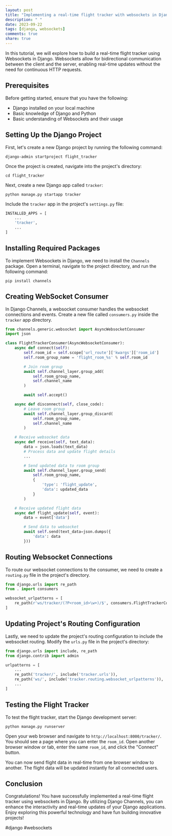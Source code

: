 ```yaml
---
layout: post
title: "Implementing a real-time flight tracker with websockets in Django"
description: " "
date: 2023-09-22
tags: [django, websockets]
comments: true
share: true
---
```


In this tutorial, we will explore how to build a real-time flight tracker using Websockets in Django. Websockets allow for bidirectional communication between the client and the server, enabling real-time updates without the need for continuous HTTP requests.

## Prerequisites

Before getting started, ensure that you have the following:

- Django installed on your local machine
- Basic knowledge of Django and Python
- Basic understanding of Websockets and their usage

## Setting Up the Django Project

First, let's create a new Django project by running the following command:

```
django-admin startproject flight_tracker
```

Once the project is created, navigate into the project's directory:

```
cd flight_tracker
```

Next, create a new Django app called `tracker`:

```
python manage.py startapp tracker
```

Include the `tracker` app in the project's `settings.py` file:

```python
INSTALLED_APPS = [
    ...
    'tracker',
    ...
]
```

## Installing Required Packages

To implement Websockets in Django, we need to install the `Channels` package. Open a terminal, navigate to the project directory, and run the following command:

```
pip install channels
```

## Creating WebSocket Consumer

In Django Channels, a websocket consumer handles the websocket connections and events. Create a new file called `consumers.py` inside the `tracker` app directory.

```python
from channels.generic.websocket import AsyncWebsocketConsumer
import json

class FlightTrackerConsumer(AsyncWebsocketConsumer):
    async def connect(self):
        self.room_id = self.scope['url_route']['kwargs']['room_id']
        self.room_group_name = 'flight_room_%s' % self.room_id

        # Join room group
        await self.channel_layer.group_add(
            self.room_group_name,
            self.channel_name
        )

        await self.accept()

    async def disconnect(self, close_code):
        # Leave room group
        await self.channel_layer.group_discard(
            self.room_group_name,
            self.channel_name
        )

    # Receive websocket data
    async def receive(self, text_data):
        data = json.loads(text_data)
        # Process data and update flight details
        ...

        # Send updated data to room group
        await self.channel_layer.group_send(
            self.room_group_name,
            {
                'type': 'flight_update',
                'data': updated_data
            }
        )

    # Receive updated flight data
    async def flight_update(self, event):
        data = event['data']

        # Send data to websocket
        await self.send(text_data=json.dumps({
            'data': data
        }))
```

## Routing Websocket Connections

To route our websocket connections to the consumer, we need to create a `routing.py` file in the project's directory.

```python
from django.urls import re_path
from . import consumers

websocket_urlpatterns = [
    re_path(r'ws/tracker/(?P<room_id>\w+)/$', consumers.FlightTrackerConsumer.as_asgi()),
]
```

## Updating Project's Routing Configuration

Lastly, we need to update the project's routing configuration to include the websocket routing. Modify the `urls.py` file in the project's directory:

```python
from django.urls import include, re_path
from django.contrib import admin

urlpatterns = [
    ...
    re_path('tracker/', include('tracker.urls')),
    re_path('ws/', include('tracker.routing.websocket_urlpatterns')),
    ...
]
```

## Testing the Flight Tracker

To test the flight tracker, start the Django development server:

```
python manage.py runserver
```

Open your web browser and navigate to `http://localhost:8000/tracker/`. You should see a page where you can enter the `room_id`. Open another browser window or tab, enter the same `room_id`, and click the "Connect" button.

You can now send flight data in real-time from one browser window to another. The flight data will be updated instantly for all connected users.

## Conclusion

Congratulations! You have successfully implemented a real-time flight tracker using websockets in Django. By utilizing Django Channels, you can enhance the interactivity and real-time updates of your Django applications. Enjoy exploring this powerful technology and have fun building innovative projects!

#django #websockets